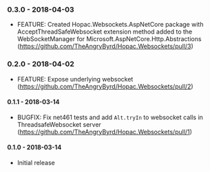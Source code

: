 ### 0.3.0 - 2018-04-03
* FEATURE: Created Hopac.Websockets.AspNetCore package with AcceptThreadSafeWebsocket extension method added to the WebSocketManager for Microsoft.AspNetCore.Http.Abstractions (https://github.com/TheAngryByrd/Hopac.Websockets/pull/3)

### 0.2.0 - 2018-04-02
* FEATURE: Expose underlying websocket (https://github.com/TheAngryByrd/Hopac.Websockets/pull/2)

#### 0.1.1 - 2018-03-14
* BUGFIX: Fix net461 tests and add `Alt.tryIn` to websocket calls in ThreadsafeWebsocket server (https://github.com/TheAngryByrd/Hopac.Websockets/pull/1)

#### 0.1.0 - 2018-03-14
* Initial release
